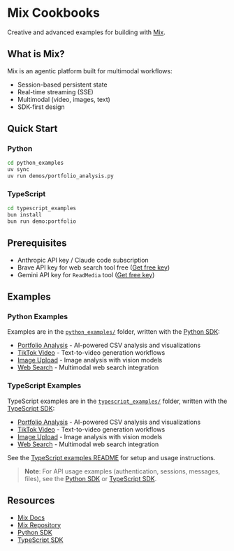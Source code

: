 # Mix Cookbooks

Creative and advanced examples for building with [Mix](https://github.com/recreate-run/mix).

## What is Mix?

Mix is an agentic platform built for multimodal workflows:

- Session-based persistent state
- Real-time streaming (SSE)
- Multimodal (video, images, text)
- SDK-first design

## Quick Start

### Python

```bash
cd python_examples
uv sync
uv run demos/portfolio_analysis.py
```

### TypeScript

```bash
cd typescript_examples
bun install
bun run demo:portfolio
```

## Prerequisites

- Anthropic API key / Claude code subscription
- Brave API key for web search tool free ([Get free key](https://brave.com/search/api/))
- Gemini API key for `ReadMedia` tool ([Get free key](https://aistudio.google.com/api-keys))

## Examples

### Python Examples

Examples are in the [`python_examples/`](./python_examples) folder, written with the [Python SDK](https://github.com/recreate-run/mix-python-sdk):

- [Portfolio Analysis](./python_examples/demos/portfolio_analysis.py) - AI-powered CSV analysis and visualizations
- [TikTok Video](./python_examples/demos/tiktok_video.py) - Text-to-video generation workflows
- [Image Upload](./python_examples/demos/upload_image_ask.py) - Image analysis with vision models
- [Web Search](./python_examples/demos/web_search_multimodal.py) - Multimodal web search integration

### TypeScript Examples

TypeScript examples are in the [`typescript_examples/`](./typescript_examples) folder, written with the [TypeScript SDK](https://github.com/recreate-run/mix-typescript-sdk):

- [Portfolio Analysis](./typescript_examples/demos/portfolio_analysis.ts) - AI-powered CSV analysis and visualizations
- [TikTok Video](./typescript_examples/demos/tiktok_video.ts) - Text-to-video generation workflows
- [Image Upload](./typescript_examples/demos/upload_image_ask.ts) - Image analysis with vision models
- [Web Search](./typescript_examples/demos/web_search_multimodal.ts) - Multimodal web search integration

See the [TypeScript examples README](./typescript_examples/README.md) for setup and usage instructions.

> **Note**: For API usage examples (authentication, sessions, messages, files), see the [Python SDK](https://github.com/recreate-run/mix-python-sdk/tree/main/examples) or [TypeScript SDK](https://github.com/recreate-run/mix-typescript-sdk/tree/main/examples).

## Resources

- [Mix Docs](https://recreate.run/docs/mix-agent)
- [Mix Repository](https://github.com/recreate-run/mix)
- [Python SDK](https://github.com/recreate-run/mix-python-sdk)
- [TypeScript SDK](https://github.com/recreate-run/mix-typescript-sdk)
